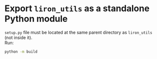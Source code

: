 # Export `liron_utils` as a standalone Python module

`setup.py` file must be located at the same parent directory as `liron_utils` (not inside it).\
Run:

```bash
python -m build
```

